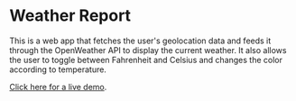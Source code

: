# Weather Report
This is a web app that fetches the user's geolocation data and feeds it through the OpenWeather API to display the current weather. It also allows the user to toggle between Fahrenheit and Celsius and changes the color according to temperature.

[Click here for a live demo](https://ryanlinde.com/weather-report).
